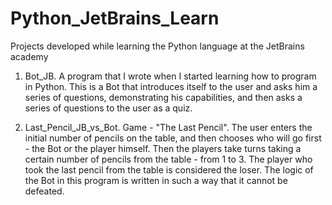 # Python_JetBrains_Learn
Projects developed while learning the Python language at the JetBrains academy

1. Bot_JB.
A program that I wrote when I started learning how to program in Python. This is a Bot that introduces itself to the user and asks him a series of questions, demonstrating his capabilities, and then asks a series of questions to the user as a quiz.

2. Last_Pencil_JB_vs_Bot.
Game - "The Last Pencil". The user enters the initial number of pencils on the table, and then chooses who will go first - the Bot or the player himself. Then the players take turns taking a certain number of pencils from the table - from 1 to 3. The player who took the last pencil from the table is considered the loser. The logic of the Bot in this program is written in such a way that it cannot be defeated.
